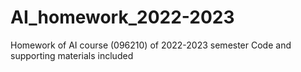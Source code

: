 # AI_homework_2022-2023
Homework of AI course (096210) of 2022-2023 semester
Code and supporting materials included
